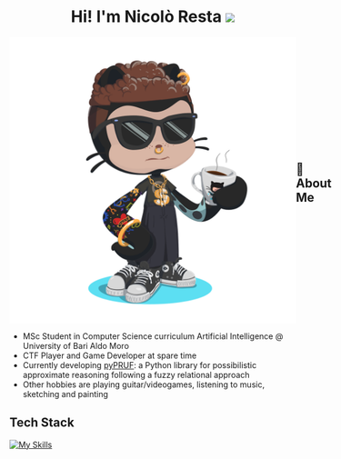 <h1 align="center"> Hi! I'm Nicolò Resta <img src="https://media.giphy.com/media/hvRJCLFzcasrR4ia7z/giphy.gif" width="35"></h1>

<div style="display: flex; align-items: center;">
  <img src="https://github.com/ashkihotah/ashkihotah/blob/main/my_octocat.png" width="512">
  <h2>🚀 About Me</h2>
</div>

<ul>
  <li>MSc Student in Computer Science curriculum Artificial Intelligence @ University of Bari Aldo Moro</li>
  <li>CTF Player and Game Developer at spare time</li>
  <li>Currently developing <a href="https://github.com/ashkihotah/pyPRUF">pyPRUF</a>: a Python library for possibilistic approximate reasoning following a fuzzy relational approach</li>
  <li>Other hobbies are playing guitar/videogames, listening to music, sketching and painting</li>
</ul>

## Tech Stack
[![My Skills](https://skillicons.dev/icons?i=linux,kali,bash,powershell,c,cpp,cmake,java,mysql,py,pytorch,tensorflow,godot,matlab,php,html,javascript,processing,md,git,github,docker,vscode,neovim,vim,pycharm,sublime,idea,eclipse,latex)](https://skillicons.dev)
